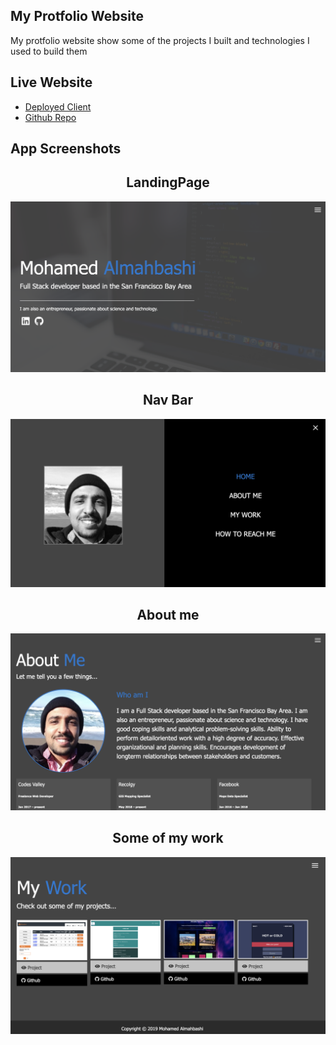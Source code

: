 ## My Protfolio Website

<p>My protfolio website show some of the projects I built and technologies I used to build them </p>

## Live Website
- [Deployed Client](https://limitless-beach-69771.herokuapp.com)
- [Github Repo](https://github.com/mohawow/shadow)

## App Screenshots
<h2 align="center">LandingPage </h2>
<img src="./dist/img/projects/landingPage.jpg" alt="landingPage" width="800px">
<h2 align="center">Nav Bar</h2>
<img src="./dist/img/projects/navBar.jpg" alt="navBar" width="800px">
<h2 align="center">About me </h2>
<img src="./dist/img/projects/aboutMe.jpg" alt="AboutMe" width="800px">
<h2 align="center">Some of my work </h2>
<img src="./dist/img/projects/myWork.jpg" alt="myWOrk" width="800px">
